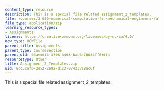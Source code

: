 ```yaml
---
content_type: resource
description: This is a special file related assignment_2_templates.
file: /courses/2-086-numerical-computation-for-mechanical-engineers-fall-2014/8dc5cafb2e522692d1c3074337e8ac6f_Assignment_2_Templates.zip
file_type: application/zip
learning_resource_types:
- Assignments
license: https://creativecommons.org/licenses/by-nc-sa/4.0/
ocw_type: OCWFile
parent_title: Assignments
parent_type: CourseSection
parent_uid: 93ae0013-3708-3468-bad3-76082ff69074
resourcetype: Other
title: Assignment_2_Templates.zip
uid: 8dc5cafb-2e52-2692-d1c3-074337e8ac6f
---
```

This is a special file related assignment_2_templates.
